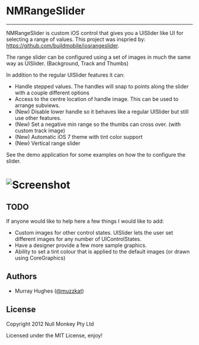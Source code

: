 
# NMRangeSlider

* * * * * * * * * * *

NMRangeSlider is custom iOS control that gives you a UISlider like UI for selecting a range of values. This project was inspried by: https://github.com/buildmobile/iosrangeslider.

The range slider can be configured using a set of images in much the same way as UISlider. (Background, Track and Thumbs)

In addition to the regular UISlider features it can:

* Handle stepped values. The handles will snap to points along the slider with a couple different options
* Access to the centre location of handle image. This can be used to arrange subviews.
* (New) Disable lower handle so it behaves like a regular UISlider but still use other features.
* (New) Set a negative min range so the thumbs can cross over. (with custom track image)
* (New) Automatic iOS 7 theme with tint color support
* (New) Vertical range slider

See the demo application for some examples on how the to configure the slider.

# ![Screenshot](https://raw.github.com/mvelikov/NMRangeSlider/master/NMRangeSlider-ScreenShot.png)

## TODO

If anyone would like to help here a few things I would like to add:

* Custom images for other control states. UISlider lets the user set different images for any number of UIControlStates.
* Have a designer provide a few more sample graphics.
* Ability to set a tint colour that is applied to the default images (or drawn using CoreGraphics)


## Authors

* Murray Hughes ([@muzzkat](https://twitter.com/muzzkat))

## License

Copyright 2012 Null Monkey Pty Ltd

Licensed under the MIT License, enjoy!

